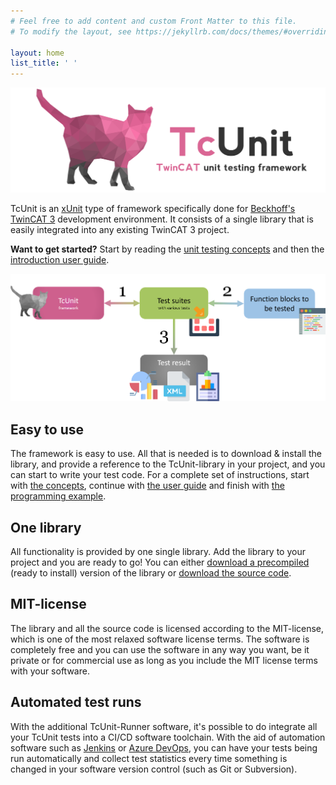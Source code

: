 ```yaml
---
# Feel free to add content and custom Front Matter to this file.
# To modify the layout, see https://jekyllrb.com/docs/themes/#overriding-theme-defaults

layout: home
list_title: ' '
---
```


![TcUnit logo](img/tcunit-logo.png)

TcUnit is an [xUnit](https://en.wikipedia.org/wiki/XUnit) type of framework specifically done for [Beckhoff's TwinCAT 3](https://www.beckhoff.com/en-en/products/automation/twincat/) development environment.
It consists of a single library that is easily integrated into any existing TwinCAT 3 project.

**Want to get started?**
Start by reading the [unit testing concepts](unit-testing-concepts.md) and then the [introduction user guide](introduction-user-guide.md).

![TcUnit introduction](img/tcunit-general.png)

## Easy to use

The framework is easy to use.
All that is needed is to download & install the library, and provide a reference to the TcUnit-library in your project, and you can start to write your test code.
For a complete set of instructions, start with [the concepts](unit-testing-concepts.md), continue with [the user guide](introduction-user-guide.md) and finish with [the programming example](programming-example.md).

## One library

All functionality is provided by one single library.
Add the library to your project and you are ready to go! You can either [download a precompiled](https://github.com/tcunit/TcUnit/releases) (ready to install) version of the library or [download the source code](https://www.github.com/tcunit/tcunit).

## MIT-license

The library and all the source code is licensed according to the MIT-license, which is one of the most relaxed software license terms.
The software is completely free and you can use the software in any way you want, be it private or for commercial use as long as you include the MIT license terms with your software.

## Automated test runs

With the additional TcUnit-Runner software, it's possible to do integrate all your TcUnit tests into a CI/CD software toolchain.
With the aid of automation software such as [Jenkins](https://www.jenkins.io/) or [Azure DevOps](https://azure.microsoft.com/en-us/services/devops/), you can have your tests being run automatically and collect test statistics every time something is changed in your software version control (such as Git or Subversion).
